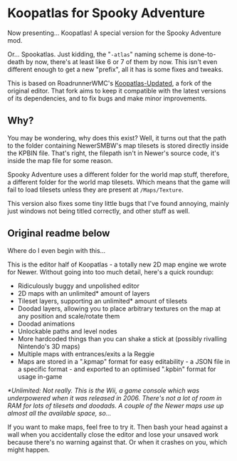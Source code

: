 # Koopatlas for Spooky Adventure

Now presenting... Koopatlas! A special version for the Spooky Adventure mod.

Or... Spookatlas. Just kidding, the "`-atlas`" naming scheme is done-to-death by now, there's at least like 6 or 7 of them by now. This isn't even different enough to get a new "prefix", all it has is some fixes and tweaks.

This is based on RoadrunnerWMC's [Koopatlas-Updated][kp-upd], a fork of the original editor. That fork aims to keep it compatible with the latest versions of its dependencies, and to fix bugs and make minor improvements.

## Why?

You may be wondering, why does this exist? Well, it turns out that the path to the folder containing NewerSMBW's map tilesets is stored directly inside the KPBIN file. That's right, the filepath isn't in Newer's source code, it's inside the map file for some reason.

Spooky Adventure uses a different folder for the world map stuff, therefore, a different folder for the world map tilesets. Which means that the game will fail to load tilesets unless they are present at `/Maps/Texture`.

This version also fixes some tiny little bugs that I've found annoying, mainly just windows not being titled correctly, and other stuff as well.

## Original readme below

Where do I even begin with this...

This is the editor half of Koopatlas - a totally new 2D map engine we wrote
for Newer. Without going into too much detail, here's a quick roundup:

- Ridiculously buggy and unpolished editor
- 2D maps with an unlimited* amount of layers
- Tileset layers, supporting an unlimited* amount of tilesets
- Doodad layers, allowing you to place arbitrary textures on the map at any
  position and scale/rotate them
- Doodad animations
- Unlockable paths and level nodes
- More hardcoded things than you can shake a stick at (possibly rivalling
  Nintendo's 3D maps)
- Multiple maps with entrances/exits a la Reggie
- Maps are stored in a ".kpmap" format for easy editability - a JSON file in a
  specific format - and exported to an optimised ".kpbin" format for usage
  in-game

*\*Unlimited: Not really. This is the Wii, a game console which was
underpowered when it was released in 2006. There's not a lot of room in RAM
for lots of tilesets and doodads. A couple of the Newer maps use up almost all
the available space, so...*

If you want to make maps, feel free to try it. Then bash your head against a
wall when you accidentally close the editor and lose your unsaved work because
there's no warning against that. Or when it crashes on you, which might happen.

[kp-upd]: https://github.com/RoadrunnerWMC/Koopatlas-Updated
